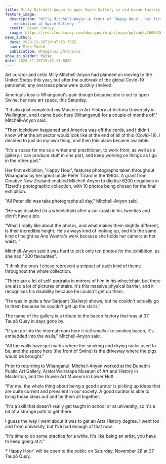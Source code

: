 ```yaml
---
title: Milly Mitchell-Anyon to open Swine Gallery in old bacon factory
feature_image:
  description: "Milly Mitchell-Anyon in front of 'Happy Hour', her first
    exhibition at Swine Gallery. "
  credit: Bevan Conley
  image: https://res.cloudinary.com/whanganuihigh/image/upload/v1606420049/News/Milly_Mitchell-Anyon.ex_chron_27.11.20_photo_bevan_conley.jpg
news_author:
  date: 2020-11-26T19:47:13.753Z
  name: Mike Tweed
  publication: Whanganui Chronicle
show_in_slider: false
date: 2020-11-26T19:47:13.800Z
---
```

Art curator and critic Milly Mitchell-Anyon had planned on moving to the United States this year, but after the outbreak of the global Covid-19 pandemic, any overseas plans were quickly shelved.

America's loss is Whanganui's gain though because she is set to open Swine, her new art space, this Saturday.

"I'd also just completed my Masters in Art History at Victoria University in Wellington, and I came back here (Whanganui) for a couple of months off," Mitchell-Anyon said.

"Then lockdown happened and America was off the cards, and I didn't know what the art sector would look like at the end of all of this (Covid-19). I decided to just do my own thing, and then this place became available.

"It's a space for me as a writer and practitioner, to work from, as well as a gallery. I can produce stuff in one part, and keep working on things as I go in the other part."

Her first exhibition, 'Happy Hour', features photographs taken throughout Whanganui by her great uncle Peter Tizard in the 1990s. A grant from Creative New Zealand enabled Mitchell-Anyon to digitise 6200 negatives in Tizard's photographic collection, with 10 photos being chosen for the final exhibition.

"All Peter did was take photographs all day," Mitchell-Anyon said.

"He was disabled (in a wheelchair) after a car crash in his twenties and didn't have a job.

"What I really like about the photos, and what makes them slightly different, is their incredible height. He's always kind of looking up, and it's the same kind of height as Ans Westra's work because she holds her camera at her waist. "

Mitchell-Anyon said it was hard to pick only ten photos for the exhibition, as she had "300 favourites".

"I think the ones I chose represent a snippet of each kind of theme throughout the whole collection.

"There are a lot of self-portraits in mirrors of him in his wheelchair, but there are also a lot of pictures of stairs. It's this massive physical barrier, and it recognises his disability because he couldn't get up them.

"He was in quite a few Sarjeant (Gallery) shows, but he couldn't actually go to them because he couldn't get up the stairs."

The name of the gallery is a tribute to the bacon factory that was at 37 Taupō Quay in days gone by.

"If you go into the internal room here it still smells like smokey bacon, it's embedded into the walls," Mitchell-Anyon said.

"All the walls have got marks where the smoking and drying racks used to be, and the space here (the front of Swine) is the driveway where the pigs would be brought."

Prior to returning to Whanganui, Mitchell-Anyon worked at the Dunedin Public Art Gallery, Aratoi Wairarapa Museum of Art and History in Masterton, and the Dowse Art Museum in Lower Hutt.

"For me, the whole thing about being a good curator is picking up ideas that are quite current and prevalent in our society. A good curator is able to bring those ideas out and tie them all together.

"It's a skill that doesn't really get taught in school or at university, so it's a bit of a strange path to get there.

I guess the way I went about it was to get an Arts History degree. I went too and from university, but I've had enough of that now.

"It's time to do some practice for a while. It's like being an artist, you have to keep going at it."

*'Happy Hour' will be open to the public on Saturday, November 28 at 37 Taupō Quay.

